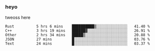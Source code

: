 ### heyo
tweoss here

<!--START_SECTION:waka-->

```text
Rust          5 hrs 6 mins    ██████████▒░░░░░░░░░░░░░░   41.40 %
C++           3 hrs 19 mins   ██████▓░░░░░░░░░░░░░░░░░░   26.91 %
Other         2 hrs 34 mins   █████▒░░░░░░░░░░░░░░░░░░░   20.88 %
JSON          27 mins         █░░░░░░░░░░░░░░░░░░░░░░░░   03.76 %
Text          24 mins         █░░░░░░░░░░░░░░░░░░░░░░░░   03.37 %
```

<!--END_SECTION:waka-->

<!--
**Tweoss/tweoss** is a ✨ _special_ ✨ repository because its `README.md` (this file) appears on your GitHub profile.

Here are some ideas to get you started:

- 🔭 I’m currently working on ...
- 🌱 I’m currently learning ...
- 👯 I’m looking to collaborate on ...
- 🤔 I’m looking for help with ...
- 💬 Ask me about ...
- 📫 How to reach me: ...
- 😄 Pronouns: ...
- ⚡ Fun fact: ...
-->
